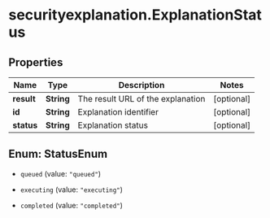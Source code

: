 # securityexplanation.ExplanationStatus

## Properties

Name | Type | Description | Notes
------------ | ------------- | ------------- | -------------
**result** | **String** | The result URL of the explanation | [optional] 
**id** | **String** | Explanation identifier | [optional] 
**status** | **String** | Explanation status | [optional] 



## Enum: StatusEnum


* `queued` (value: `"queued"`)

* `executing` (value: `"executing"`)

* `completed` (value: `"completed"`)




